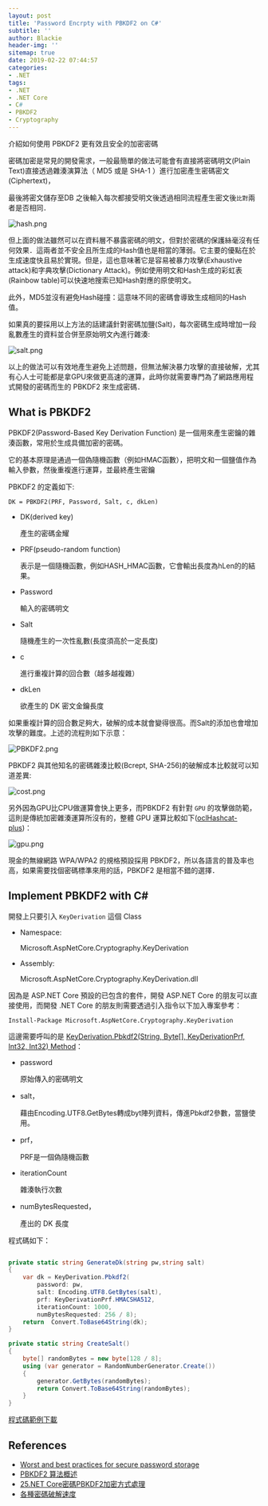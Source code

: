 ```yaml
---
layout: post
title: 'Password Encrpty with PBKDF2 on C#'
subtitle: ''
author: Blackie
header-img: ''
sitemap: true
date: 2019-02-22 07:44:57
categories:
- .NET
tags: 
- .NET
- .NET Core
- C#
- PBKDF2
- Cryptography
---
```


介紹如何使用 PBKDF2 更有效且安全的加密密碼

<!-- More -->

密碼加密是常見的開發需求，一般最簡單的做法可能會有直接將密碼明文(Plain Text)直接透過雜湊演算法（ MD5 或是 SHA-1 ）進行加密產生密碼密文(Ciphertext)，

最後將密文儲存至DB 之後輸入每次都接受明文後透過相同流程產生密文後`比對`兩者是否相同．

![hash.png](hash.png)

但上面的做法雖然可以在資料層不暴露密碼的明文，但對於密碼的保護絲毫沒有任何效果．這兩者並不安全且所生成的Hash值也是相當的薄弱。它主要的優點在於生成速度快且易於實現。但是，這也意味著它是容易被暴力攻擊(Exhaustive attack)和字典攻擊(Dictionary Attack)。例如使用明文和Hash生成的彩虹表(Rainbow table)可以快速地搜索已知Hash對應的原使明文。

此外，MD5並沒有避免Hash碰撞：這意味不同的密碼會導致生成相同的Hash值。

如果真的要採用以上方法的話建議針對密碼加鹽(Salt)，每次密碼生成時增加一段亂數產生的資料並合併至原始明文內進行雜湊:

![salt.png](salt.png)

以上的做法可以有效地產生避免上述問題，但無法解決暴力攻擊的直接破解，尤其有心人士可能都是拿GPU來做更高速的運算，此時你就需要專門為了網路應用程式開發的密碼而生的 PBKDF2 來生成密碼．

## What is PBKDF2 ##

PBKDF2(Password-Based Key Derivation Function) 是一個用來產生密鑰的雜湊函數，常用於生成具備加密的密碼。
  
它的基本原理是通過一個偽隨機函數（例如HMAC函數），把明文和一個鹽值作為輸入參數，然後重複進行運算，並最終產生密鑰

PBKDF2 的定義如下:

    DK = PBKDF2(PRF, Password, Salt, c, dkLen)

- DK(derived key)
  
    產生的密碼金耀

- PRF(pseudo-random function)
  
    表示是一個隨機函數，例如HASH_HMAC函數，它會輸出長度為hLen的的結果。

- Password

    輸入的密碼明文

- Salt

    隨機產生的一次性亂數(長度須高於一定長度)

- c
  
    進行重複計算的回合數（越多越複雜）
  
- dkLen

    欲產生的 DK 密文金鑰長度

如果重複計算的回合數足夠大，破解的成本就會變得很高。而Salt的添加也會增加攻擊的難度。上述的流程則如下示意：

![PBKDF2.png](PBKDF2.png)

PBKDF2 與其他知名的密碼雜湊比較(Bcrept, SHA-256)的破解成本比較就可以知道差異:

![cost.png](cost.png)

另外因為GPU比CPU做運算會快上更多，而PBKDF2 有針對 `GPU` 的攻擊做防範，這則是傳統加密雜湊運算所沒有的，整體 GPU 運算比較如下([oclHashcat-plus](http://hashcat.net/oclhashcat-plus/))：

![gpu.png](gpu.png)

現金的無線網路 WPA/WPA2 的規格預設採用 PBKDF2，所以各語言的普及率也高，如果需要找個密碼標準來用的話，PBKDF2 是相當不錯的選擇．

## Implement PBKDF2 with C# ##

開發上只要引入 `KeyDerivation` 這個 Class

- Namespace:
  
    Microsoft.AspNetCore.Cryptography.KeyDerivation

- Assembly:
  
    Microsoft.AspNetCore.Cryptography.KeyDerivation.dll

因為是 ASP.NET Core 預設的已包含的套件，開發 ASP.NET Core 的朋友可以直接使用，而開發 .NET Core 的朋友則需要透過引入指令以下加入專案參考：

    Install-Package Microsoft.AspNetCore.Cryptography.KeyDerivation

這邊需要呼叫的是 [KeyDerivation.Pbkdf2(String, Byte[], KeyDerivationPrf, Int32, Int32) Method](https://docs.microsoft.com/en-us/dotnet/api/microsoft.aspnetcore.cryptography.keyderivation.keyderivation.pbkdf2?view=aspnetcore-2.2)：

- password

    原始傳入的密碼明文

- salt，

    藉由Encoding.UTF8.GetBytes轉成byt陣列資料，傳進Pbkdf2參數，當鹽使用。

- prf，

    PRF是一個偽隨機函數

- iterationCount

    雜湊執行次數

- numBytesRequested，
  
    產出的 DK 長度

程式碼如下：

```csharp

private static string GenerateDk(string pw,string salt)
{
    var dk = KeyDerivation.Pbkdf2(
        password: pw,
        salt: Encoding.UTF8.GetBytes(salt),
        prf: KeyDerivationPrf.HMACSHA512,
        iterationCount: 1000,
        numBytesRequested: 256 / 8);
    return  Convert.ToBase64String(dk);
}

private static string CreateSalt()
{
    byte[] randomBytes = new byte[128 / 8];
    using (var generator = RandomNumberGenerator.Create())
    {
        generator.GetBytes(randomBytes);
        return Convert.ToBase64String(randomBytes);
    }
}
```

[程式碼範例下載](https://github.com/blackie1019/PBKDF2-dotnet-demo)

## References ##

- [Worst and best practices for secure password storage](https://blog.conviso.com.br/worst-and-best-practices-for-secure-password-storage/)
- [PBKDF2 算法概述](https://blog.csdn.net/xy010902100449/article/details/52078767)
- [25.NET Core密碼PBKDF2加密方式處理](https://ithelp.ithome.com.tw/articles/10205239)
- [各種密碼破解速度](https://blog.gslin.org/archives/2013/08/28/3484/%E5%90%84%E7%A8%AE%E5%AF%86%E7%A2%BC%E7%A0%B4%E8%A7%A3%E9%80%9F%E5%BA%A6/)